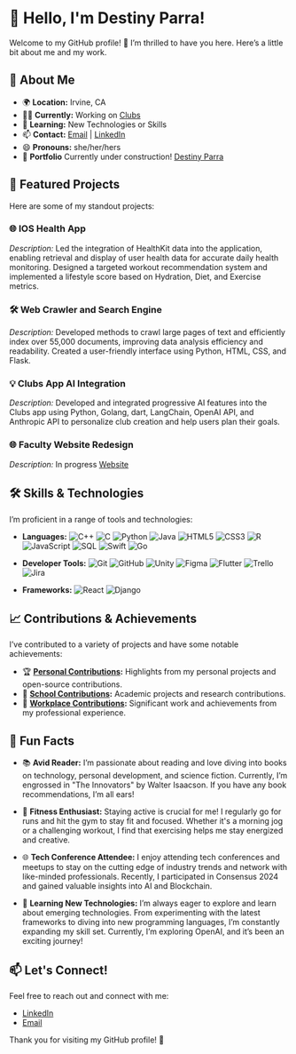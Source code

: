 # 👋 Hello, I'm Destiny Parra!

Welcome to my GitHub profile! 🌟 I’m thrilled to have you here. Here’s a little bit about me and my work.

## 🚀 About Me

- 🌍 **Location:** Irvine, CA
- 👨‍💻 **Currently:** Working on [Clubs](https://clubs.app/)
- 🌱 **Learning:** New Technologies or Skills
- 📫 **Contact:** [Email](mailto:Destinyparra@hotmail.com) | [LinkedIn](https://www.linkedin.com/in/destiny-nunez-parra/)
- 😄 **Pronouns:** she/her/hers
- 🚧 **Portfolio** Currently under construction! [Destiny Parra](https://destinyparra.github.io/Portfolio/)

## 🌟 Featured Projects

Here are some of my standout projects:

### 🌐 IOS Health App
*Description:* Led the integration of HealthKit data into the application, enabling retrieval and display of user health data for accurate daily health monitoring. Designed a targeted workout recommendation system and implemented a lifestyle score based on Hydration, Diet, and Exercise metrics.

### 🛠️ Web Crawler and Search Engine
*Description:* Developed methods to crawl large pages of text and efficiently index over 55,000 documents, improving data analysis efficiency and readability. Created a user-friendly interface using Python, HTML, CSS, and Flask.

### 💡 Clubs App AI Integration
*Description:* Developed and integrated progressive AI features into the Clubs app using Python, Golang, dart, LangChain, OpenAI API, and Anthropic API to personalize club creation and help users plan their goals.

### 🌐 Faculty Website Redesign 
*Description:* In progress [Website](https://destinyparra.github.io/Thornton-Website-Remake/)
## 🛠️ Skills & Technologies

I’m proficient in a range of tools and technologies:

- **Languages:**
  ![C++](https://img.shields.io/badge/-C++-00599C?style=flat&logo=cplusplus&logoColor=ffffff)
  ![C](https://img.shields.io/badge/-C-A8B9CC?style=flat&logo=c&logoColor=ffffff)
  ![Python](https://img.shields.io/badge/-Python-3776AB?style=flat&logo=python&logoColor=ffffff)
  ![Java](https://img.shields.io/badge/-Java-007396?style=flat&logo=java&logoColor=ffffff)
  ![HTML5](https://img.shields.io/badge/-HTML5-E34F26?style=flat&logo=html5&logoColor=ffffff)
  ![CSS3](https://img.shields.io/badge/-CSS3-1572B6?style=flat&logo=css3&logoColor=ffffff)
  ![R](https://img.shields.io/badge/-R-276DC3?style=flat&logo=r&logoColor=ffffff)
  ![JavaScript](https://img.shields.io/badge/-JavaScript-F7DF1E?style=flat&logo=javascript&logoColor=000000)
  ![SQL](https://img.shields.io/badge/-SQL-003B57?style=flat&logo=sql&logoColor=ffffff)
  ![Swift](https://img.shields.io/badge/-Swift-F05138?style=flat&logo=swift&logoColor=ffffff)
  ![Go](https://img.shields.io/badge/-Golang-00ADD8?style=flat&logo=go&logoColor=ffffff)

- **Developer Tools:**
  ![Git](https://img.shields.io/badge/-Git-F05032?style=flat&logo=git&logoColor=ffffff)
  ![GitHub](https://img.shields.io/badge/-GitHub-181717?style=flat&logo=github&logoColor=ffffff)
  ![Unity](https://img.shields.io/badge/-Unity-000000?style=flat&logo=unity&logoColor=ffffff)
  ![Figma](https://img.shields.io/badge/-Figma-F24E1E?style=flat&logo=figma&logoColor=ffffff)
  ![Flutter](https://img.shields.io/badge/-Flutter-02569B?style=flat&logo=flutter&logoColor=ffffff)
  ![Trello](https://img.shields.io/badge/-Trello-0079BF?style=flat&logo=trello&logoColor=ffffff)
  ![Jira](https://img.shields.io/badge/-Jira-0052CC?style=flat&logo=jira&logoColor=ffffff)

- **Frameworks:** ![React](https://img.shields.io/badge/-React-61DAFB?style=flat&logo=react&logoColor=000000) ![Django](https://img.shields.io/badge/-Django-092E20?style=flat&logo=django&logoColor=ffffff)

## 📈 Contributions & Achievements

I’ve contributed to a variety of projects and have some notable achievements:

- 🏆 **[Personal Contributions](https://github.com/destinyparra/destinyparra):** Highlights from my personal projects and open-source contributions.
- 🏫 **[School Contributions](https://github.com/DestNp):** Academic projects and research contributions.
- 💼 **[Workplace Contributions](https://github.com/DestinyNP):** Significant work and achievements from my professional experience.

## 🎨 Fun Facts

- 📚 **Avid Reader:** I’m passionate about reading and love diving into books on technology, personal development, and science fiction. Currently, I’m engrossed in "The Innovators" by Walter Isaacson. If you have any book recommendations, I’m all ears!

- 🏃 **Fitness Enthusiast:** Staying active is crucial for me! I regularly go for runs and hit the gym to stay fit and focused. Whether it's a morning jog or a challenging workout, I find that exercising helps me stay energized and creative.

- 🌐 **Tech Conference Attendee:** I enjoy attending tech conferences and meetups to stay on the cutting edge of industry trends and network with like-minded professionals. Recently, I participated in Consensus 2024 and gained valuable insights into AI and Blockchain.

- 🚀 **Learning New Technologies:** I’m always eager to explore and learn about emerging technologies. From experimenting with the latest frameworks to diving into new programming languages, I’m constantly expanding my skill set. Currently, I’m exploring OpenAI, and it’s been an exciting journey!

## 📫 Let's Connect!

Feel free to reach out and connect with me:

- [LinkedIn](https://www.linkedin.com/in/destiny-nunez-parra/)
- [Email](mailto:Destinyparra@hotmail.com)

Thank you for visiting my GitHub profile! 🚀
